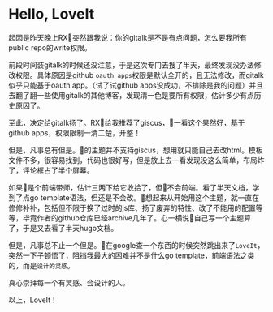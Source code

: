 # Hello, LoveIt


起因是昨天晚上RX👴突然跟我说：你的gitalk是不是有点问题，怎么要我所有public repo的write权限。

前段时间装gitalk的时候还没注意，于是这次专门去搜了半天，最终发现没办法修改权限。具体原因是github `oauth apps`权限是默认全开的，且无法修改，而gitalk似乎只能基于oauth app。（试了试github apps没成功，不排除是我的问题）并且去翻了翻一些使用gitalk的其他博客，发现清一色是要所有权限，估计多少有点历史原因了。

至此，决定给gitalk扬了。RX👴给我推荐了giscus，👴一看这个果然好，基于github apps，权限限制一清二楚，开整！

但是，凡事总有但是。👴的主题并不支持giscus，想用就只能自己去改html。模板文件不多，很容易找到，代码也很好写，但是放上去一看发现没这么简单，布局炸了，评论框占了半个屏幕。

如果👴是个前端带师，估计三两下给它收拾了，但👴不会前端。看了半天文档，学到了点go template语法，但还是不会改。👴想起来从开始用这个主题，就一直在修修补补，包括但不限于换了过时的js库、扬了废弃的特性、改了不能用的配置等等，毕竟作者的github仓库已经archive几年了。心一横说👴自己写一个主题算了，于是又去看了半天hugo文档。

但是，凡事总不止一个但是。👴在google查一个东西的时候突然跳出来了`LoveIt`，突然一下子顿悟了，阻挡我最大的困难并不是什么go template，前端语法之类的，而是`设计的灵感`。

真心崇拜每一个有灵感、会设计的人。

以上，LoveIt！

